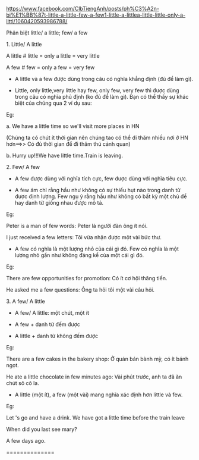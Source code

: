 https://www.facebook.com/ClbTiengAnh/posts/ph%C3%A2n-bi%E1%BB%87t-little-a-little-few-a-few1-little-a-littlea-little-little-only-a-littl/1060420593986788/

Phân biệt little/ a little; few/ a few

1\. Little/ A little

A little # little = only a little = very little

A few # few = only a few = very few

- A little và a few được dùng trong câu có nghĩa khẳng định (đủ để làm gì).

- Little, only little,very little hay few, only few, very few thì được dùng trong câu có nghĩa phủ định (ko đủ để làm gì). Bạn có thể thấy sự khác biệt của chúng qua 2 ví dụ sau:

Eg:

a. We have a little time so we'll visit more places in HN

(Chúng ta có chút ít thời gian nên chúng tao có thể đi thăm nhiều nơi ở HN hơn==>> Có đủ thời gian để đi thăm thú cảnh quan)

b. Hurry up!!!We have little time.Train is leaving.

2\. Few/ A few

- A few được dùng với nghĩa tích cực, few được dùng với nghĩa tiêu cực.

- A few ám chỉ rằng hầu như không có sự thiếu hụt nào trong danh từ được định lượng. Few ngụ ý rằng hầu như không có bất kỳ một chủ đề hay danh từ giống nhau được mô tả.

Eg:

Peter is a man of few words: Peter là người đàn ông ít nói.

I just received a few letters: Tôi vừa nhận được một vài bức thư.

- A few có nghĩa là một lượng nhỏ của cái gì đó. Few có nghĩa là một lượng nhỏ gần như không đáng kể của một cái gì đó.

Eg:

There are few opportunities for promotion: Có ít cơ hội thăng tiến.

He asked me a few questions: Ông ta hỏi tôi một vài câu hỏi.

3\. A few/ A little

- A few/ A little: một chút, một ít

- A few + danh từ đếm được

- A little + danh từ không đếm được

Eg:

There are a few cakes in the bakery shop: Ở quán bán bành mỳ, có ít bánh ngọt.

He ate a little chocolate in few minutes ago: Vài phút trước, anh ta đã ăn chút sô cô la.

- A little (một ít), a few (một vài) mang nghĩa xác định hơn little và few.

Eg:

Let 's go and have a drink. We have got a little time before the train leave

When did you last see mary?

A few days ago.

==============